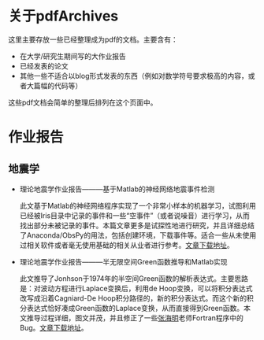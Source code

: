 

# 关于pdfArchives
这里主要存放一些已经整理成为pdf的文档。主要含有：

- 在大学/研究生期间写的大作业报告
- 已经发表的论文
- 其他一些不适合以blog形式发表的东西（例如对数学符号要求极高的内容，或者大篇幅的代码等）

这些pdf文档会简单的整理后排列在这个页面中。

# 作业报告

## 地震学

- 理论地震学作业报告———基于Matlab的神经网络地震事件检测

    此文基于Matlab的神经网络程序实现了一个非常小样本的机器学习，试图利用已经被Iris目录中记录的事件和一些“空事件”（或者说噪音）进行学习，从而找出部分未被记录的事件。本篇文章更多是试探性地进行研究，并且详细总结了Anaconda/ObsPy的用法，包括创建环境，下载事件等。适合一些从未使用过相关软件或者毫无使用基础的相关从业者进行参考。[文章下载地址](https://www.junliusw.cn/pdfarchives/苏文君柳-李远芳-地震学前沿课程实践.pdf)。

- 理论地震学作业报告———半无限空间Green函数推导和Matlab实现

    此文推导了Jonhson于1974年的半空间Green函数的解析表达式。主要思路是：对波动方程进行Laplace变换后，利用de Hoop变换，可以将积分表达式改写成沿着Cagniard-De Hoop积分路径的，新的积分表达式。而这个新的积分表达式恰好凑成Green函数的Laplace变换，从而直接得到Green函数。本文推导过程详细，图文并茂，并且修正了一些[张海明](https://sess.pku.edu.cn/szll/zzjzg/llyyydqwlyjss/269642.htm)老师Fortran程序中的Bug。[文章下载地址](https://www.junliusw.cn/pdfarchives/半空间格林函数求解.pdf)。

